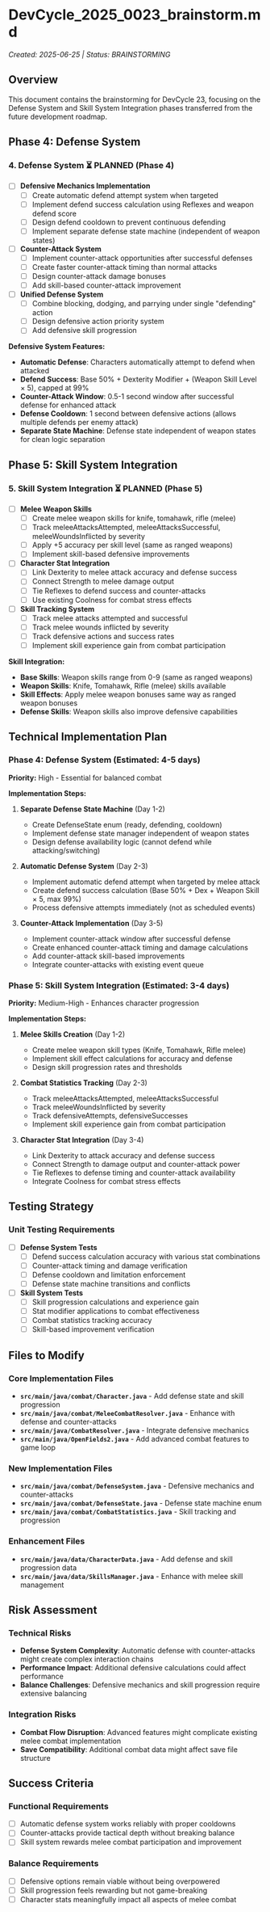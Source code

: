 # DevCycle_2025_0023_brainstorm.md
*Created: 2025-06-25 | Status: BRAINSTORMING*

## Overview
This document contains the brainstorming for DevCycle 23, focusing on the Defense System and Skill System Integration phases transferred from the future development roadmap.

## Phase 4: Defense System

### 4. Defense System ⏳ **PLANNED** (Phase 4)
- [ ] **Defensive Mechanics Implementation**
  - [ ] Create automatic defend attempt system when targeted
  - [ ] Implement defend success calculation using Reflexes and weapon defend score
  - [ ] Design defend cooldown to prevent continuous defending
  - [ ] Implement separate defense state machine (independent of weapon states)

- [ ] **Counter-Attack System**
  - [ ] Implement counter-attack opportunities after successful defenses
  - [ ] Create faster counter-attack timing than normal attacks
  - [ ] Design counter-attack damage bonuses
  - [ ] Add skill-based counter-attack improvement

- [ ] **Unified Defense System**
  - [ ] Combine blocking, dodging, and parrying under single "defending" action
  - [ ] Design defensive action priority system
  - [ ] Add defensive skill progression

**Defensive System Features:**
- **Automatic Defense**: Characters automatically attempt to defend when attacked
- **Defend Success**: Base 50% + Dexterity Modifier + (Weapon Skill Level × 5), capped at 99%
- **Counter-Attack Window**: 0.5-1 second window after successful defense for enhanced attack
- **Defense Cooldown**: 1 second between defensive actions (allows multiple defends per enemy attack)
- **Separate State Machine**: Defense state independent of weapon states for clean logic separation

## Phase 5: Skill System Integration

### 5. Skill System Integration ⏳ **PLANNED** (Phase 5)
- [ ] **Melee Weapon Skills**
  - [ ] Create melee weapon skills for knife, tomahawk, rifle (melee)
  - [ ] Track meleeAttacksAttempted, meleeAttacksSuccessful, meleeWoundsInflicted by severity
  - [ ] Apply +5 accuracy per skill level (same as ranged weapons)
  - [ ] Implement skill-based defensive improvements

- [ ] **Character Stat Integration**
  - [ ] Link Dexterity to melee attack accuracy and defense success
  - [ ] Connect Strength to melee damage output
  - [ ] Tie Reflexes to defend success and counter-attacks
  - [ ] Use existing Coolness for combat stress effects

- [ ] **Skill Tracking System**
  - [ ] Track melee attacks attempted and successful
  - [ ] Track melee wounds inflicted by severity
  - [ ] Track defensive actions and success rates
  - [ ] Implement skill experience gain from combat participation

**Skill Integration:**
- **Base Skills**: Weapon skills range from 0-9 (same as ranged weapons)
- **Weapon Skills**: Knife, Tomahawk, Rifle (melee) skills available
- **Skill Effects**: Apply melee weapon bonuses same way as ranged weapon bonuses
- **Defense Skills**: Weapon skills also improve defensive capabilities

## Technical Implementation Plan

### Phase 4: Defense System (Estimated: 4-5 days)
**Priority:** High - Essential for balanced combat

**Implementation Steps:**
1. **Separate Defense State Machine** (Day 1-2)
   - Create DefenseState enum (ready, defending, cooldown)
   - Implement defense state manager independent of weapon states
   - Design defense availability logic (cannot defend while attacking/switching)

2. **Automatic Defense System** (Day 2-3)
   - Implement automatic defend attempt when targeted by melee attack
   - Create defend success calculation (Base 50% + Dex + Weapon Skill × 5, max 99%)
   - Process defensive attempts immediately (not as scheduled events)

3. **Counter-Attack Implementation** (Day 3-5)
   - Implement counter-attack window after successful defense
   - Create enhanced counter-attack timing and damage calculations
   - Add counter-attack skill-based improvements
   - Integrate counter-attacks with existing event queue

### Phase 5: Skill System Integration (Estimated: 3-4 days)
**Priority:** Medium-High - Enhances character progression

**Implementation Steps:**
1. **Melee Skills Creation** (Day 1-2)
   - Create melee weapon skill types (Knife, Tomahawk, Rifle melee)
   - Implement skill effect calculations for accuracy and defense
   - Design skill progression rates and thresholds

2. **Combat Statistics Tracking** (Day 2-3)
   - Track meleeAttacksAttempted, meleeAttacksSuccessful
   - Track meleeWoundsInflicted by severity
   - Track defensiveAttempts, defensiveSuccesses
   - Implement skill experience gain from combat participation

3. **Character Stat Integration** (Day 3-4)
   - Link Dexterity to attack accuracy and defense success
   - Connect Strength to damage output and counter-attack power
   - Tie Reflexes to defense timing and counter-attack availability
   - Integrate Coolness for combat stress effects

## Testing Strategy

### Unit Testing Requirements
- [ ] **Defense System Tests**
  - [ ] Defend success calculation accuracy with various stat combinations
  - [ ] Counter-attack timing and damage verification
  - [ ] Defense cooldown and limitation enforcement
  - [ ] Defense state machine transitions and conflicts

- [ ] **Skill System Tests**
  - [ ] Skill progression calculations and experience gain
  - [ ] Stat modifier applications to combat effectiveness
  - [ ] Combat statistics tracking accuracy
  - [ ] Skill-based improvement verification

## Files to Modify

### Core Implementation Files
- **`src/main/java/combat/Character.java`** - Add defense state and skill progression
- **`src/main/java/combat/MeleeCombatResolver.java`** - Enhance with defense and counter-attacks
- **`src/main/java/CombatResolver.java`** - Integrate defensive mechanics
- **`src/main/java/OpenFields2.java`** - Add advanced combat features to game loop

### New Implementation Files
- **`src/main/java/combat/DefenseSystem.java`** - Defensive mechanics and counter-attacks
- **`src/main/java/combat/DefenseState.java`** - Defense state machine enum
- **`src/main/java/combat/CombatStatistics.java`** - Skill tracking and progression

### Enhancement Files
- **`src/main/java/data/CharacterData.java`** - Add defense and skill progression data
- **`src/main/java/data/SkillsManager.java`** - Enhance with melee skill management

## Risk Assessment

### Technical Risks
- **Defense System Complexity**: Automatic defense with counter-attacks might create complex interaction chains
- **Performance Impact**: Additional defensive calculations could affect performance
- **Balance Challenges**: Defensive mechanics and skill progression require extensive balancing

### Integration Risks
- **Combat Flow Disruption**: Advanced features might complicate existing melee combat implementation
- **Save Compatibility**: Additional combat data might affect save file structure

## Success Criteria

### Functional Requirements
- [ ] Automatic defense system works reliably with proper cooldowns
- [ ] Counter-attacks provide tactical depth without breaking balance
- [ ] Skill system rewards melee combat participation and improvement

### Balance Requirements
- [ ] Defensive options remain viable without being overpowered
- [ ] Skill progression feels rewarding but not game-breaking
- [ ] Character stats meaningfully impact all aspects of melee combat
